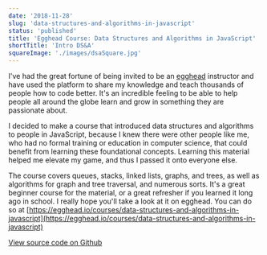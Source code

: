 ```yaml
---
date: '2018-11-28'
slug: 'data-structures-and-algorithms-in-javascript'
status: 'published'
title: 'Egghead Course: Data Structures and Algorithms in JavaScript'
shortTitle: 'Intro DS&A'
squareImage: './images/dsaSquare.jpg'
---
```


I've had the great fortune of being invited to be an [egghead](https://egghead.io) instructor and have used the platform to share my knowledge and teach thousands of people how to code better. It's an incredible feeling to be able to help people all around the globe learn and grow in something they are passionate about.

I decided to make a course that introduced data structures and algorithms to people in JavaScript, because I knew there were other people like me, who had no formal training or education in computer science, that could benefit from learning these foundational concepts. Learning this material helped me elevate my game, and thus I passed it onto everyone else.

The course covers queues, stacks, linked lists, graphs, and trees, as well as algorithms for graph and tree traversal, and numerous sorts. It's a great beginner course for the material, or a great refresher if you learned it long ago in school. I really hope you'll take a look at it on egghead. You can do so at [https://egghead.io/courses/data-structures-and-algorithms-in-javascript](https://egghead.io/courses/data-structures-and-algorithms-in-javascript)

[View source code on Github](https://github.com/kyleshevlin/intro-to-data-structures-and-algorithms)
